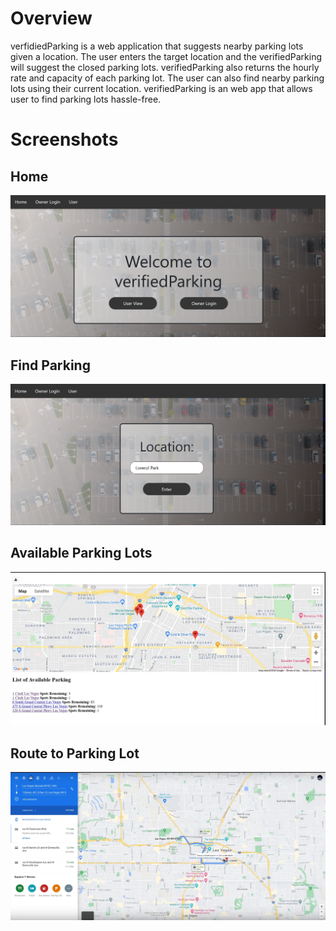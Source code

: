 # Overview 
verfidiedParking is a web application that suggests nearby parking lots given a location. The user enters the target location and the verifiedParking will suggest the closed parking lots. verifiedParking also returns the hourly rate and capacity of each parking lot. The user can also find nearby parking lots using their current location. verifiedParking is an web app that allows user to find parking lots hassle-free.

# Screenshots
## Home
![Home](screenshots/home.png)

## Find Parking
![Find Parking](screenshots/findParking.png)

## Available Parking Lots
![Available Parking Lots](screenshots/availableParking.png)

## Route to Parking Lot
![Route to Parking Lot](screenshots/routeToPark.png)
